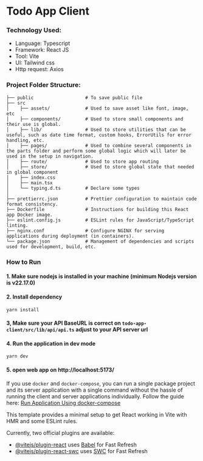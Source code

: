 # Todo App Client

### Technology Used:

* Language: Typescript
* Framework: React JS
* Tool: Vite
* UI: Tailwind css
* Http request: Axios

### Project Folder Structure:

```
├── public                   # To save public file
├── src
│    ├── assets/             # Used to save asset like font, image, etc
│    ├── components/         # Used to store small components and their use is global.
│    ├── lib/                # Used to store utilities that can be useful, such as date time format, custom hooks, ErrorUtils for error handling, etc.
│    ├── pages/              # Used to combine several components in the parts folder and perform some global logic which will later be used in the setup in navigation.
│    ├── route/              # Used to store app routing 
│    ├── store/              # Used to store global state that needed in global component
│    ├── index.css
│    ├── main.tsx
│    └── typing.d.ts         # Declare some types
│
├── prettierrc.json          # Prettier configuration to maintain code format consistency.
├── Dockerfile               # Instructions for building this React app Docker image.
├── eslint.config.js         # ESLint rules for JavaScript/TypeScript linting.
├── nginx.conf               # Configure NGINX for serving applications during deployment (in containers).
└── package.json             # Management of dependencies and scripts used for development, build, etc.
```

### How to Run

#### 1. Make sure nodejs is installed in your machine (minimum Nodejs version is v22.17.0)

#### 2. Install dependency

```shell
yarn install
```

#### 3, Make sure your API BaseURL is correct on `todo-app-client/src/lib/api/api.ts` adjust to your API server url

#### 4. Run the application in dev mode

```shell
yarn dev
```

#### 5. open web app on http://localhost:5173/

If you use `docker` and `docker-compose`, you can run a single package project and its server application with a single
command without the hassle of running the client and server applications individually. Follow the guide here: [Run Application Using docker-compose](https://github.com/tri-hariyadi/test_upscale/blob/master/README.md)

This template provides a minimal setup to get React working in Vite with HMR and some ESLint rules.

Currently, two official plugins are available:

- [@vitejs/plugin-react](https://github.com/vitejs/vite-plugin-react/blob/main/packages/plugin-react/README.md)
  uses [Babel](https://babeljs.io/) for Fast Refresh
- [@vitejs/plugin-react-swc](https://github.com/vitejs/vite-plugin-react-swc) uses [SWC](https://swc.rs/) for Fast
  Refresh
